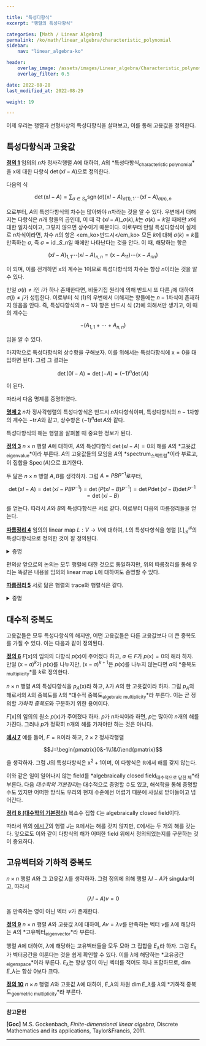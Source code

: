 ```yaml
---

title: "특성다항식"
excerpt: "행렬의 특성다항식"

categories: [Math / Linear Algebra]
permalink: /ko/math/linear_algebra/characteristic_polynomial
sidebar: 
    nav: "linear_algebra-ko"

header:
    overlay_image: /assets/images/Linear_algebra/Characteristic_polynomial.png
    overlay_filter: 0.5

date: 2022-08-28
last_modified_at: 2022-08-29

weight: 19

---
```


이제 우리는 행렬과 선형사상의 특성다항식을 살펴보고, 이를 통해 고윳값을 정의한다. 

## 특성다항식과 고윳값

<div class="definition" markdown="1">

<ins id="df1">**정의 1**</ins> 임의의 $n$차 정사각행렬 $A$에 대하여, $A$의 *특성다항식<sub>characteristic polynomial</sub>*을 $\mathrm{x}$에 대한 다항식 $\det(\mathrm{x}I-A)$으로 정의한다.

</div>

다음의 식

$$\det(\mathrm{x}I-A)=\sum_{\sigma\in S_n}\operatorname{sgn}(\sigma)(\mathrm{x}I-A)_{\sigma(1),1}\cdots(\mathrm{x}I-A)_{\sigma(n),n}\tag{1}$$

으로부터, $A$의 특성다항식의 차수는 많아봐야 $n$차라는 것을 알 수 있다. 우변에서 더해지는 다항식은 $n$개 항들의 곱인데, 이 때 각 $(\mathrm{x}I-A)\_{\sigma(k),k}$는 $\sigma(k)=k$일 때에만 $x$에 대한 일차식이고, 그렇지 않으면 상수이기 때문이다. 이로부터 만일 특성다항식이 실제로 $n$차식이라면, 차수 $n$의 항은 <em_ko>반드시</em_ko> 모든 $k$에 대해 $\sigma(k)=k$를 만족하는 $\sigma$, 즉 $\sigma=\operatorname{id}\_{S\_n}$일 때에만 나타난다는 것을 안다. 이 때, 해당하는 항은

$$(\mathrm{x}I-A)_{1,1}\cdots(\mathrm{x}I-A)_{n,n}=(\mathrm{x}-A_{11})\cdots(\mathrm{x}-A_{nn})\tag{2}$$

이 되며, 이를 전개하면 $\mathrm{x}$의 계수는 $1$이므로 특성다항식의 차수는 항상 $n$이라는 것을 알 수 있다. 

만일 $\sigma(i)\neq i$인 $i$가 하나 존재한다면, 비둘기집 원리에 의해 반드시 또 다른 $j$에 대하여 $\sigma(j)\neq j$가 성립한다. 이로부터 식 (1)의 우변에서 더해지는 항들에는 $n-1$차식이 존재하지 않음을 안다. 즉, 특성다항식의 $n-1$차 항은 반드시 식 (2)에 의해서만 생기고, 이 때의 계수는 

$$-(A_{1,1}+\cdots+A_{n,n})$$

임을 알 수 있다.

마지막으로 특성다항식의 상수항을 구해보자. 이를 위해서는 특성다항식에 $\mathrm{x}=0$을 대입하면 된다. 그럼 그 결과는

$$\det(0I-A)=\det(-A)=(-1)^n\det(A)$$

이 된다. 

따라서 다음 명제를 증명하였다.

<div class="proposition" markdown="1">

<ins id="pp2">**명제 2**</ins> $n$차 정사각행렬의 특성다항식은 반드시 $n$차다항식이며, 특성다항식의 $n-1$차항의 계수는 $-\operatorname{tr}A$와 같고, 상수항은 $(-1)^n\det A$와 같다.

</div>

특성다항식의 해는 행렬을 살펴볼 때 중요한 정보가 된다.

<div class="definition" markdown="1">

<ins id="df3">**정의 3**</ins> $n\times n$ 행렬 $A$에 대하여, $A$의 특성다항식 $\det(\mathrm{x}I-A)=0$의 해를 $A$의 *고윳값<sub>eigenvalue</sub>*이라 부른다. $A$의 고윳값들의 모임을 $A$의 *spectrum<sub>스펙트럼</sub>*이라 부르고, 이 집합을 $\operatorname{Spec}(A)$으로 표기한다.

</div>

두 닮은 $n\times n$ 행렬 $A,B$를 생각하자. 그럼 $A=PBP^{-1}$로부터, 

$$\det(\mathrm{x}I-A)=\det(\mathrm{x}I-PBP^{-1})=\det(P(\mathrm{x}I-B)P^{-1})=\det P\det(\mathrm{x}I-B)\det P^{-1}=\det(\mathrm{x}I-B)$$

를 얻는다. 따라서 $A$와 $B$의 특성다항식은 서로 같다. 이로부터 다음의 따름정리들을 얻는다.

<div class="proposition" markdown="1">

<ins id="crl4">**따름정리 4**</ins> 임의의 linear map $L:V\rightarrow V$에 대하여, $L$의 특성다항식을 <phrase>행렬 $[L]_\mathcal{B}^\mathcal{B}$의 특성다항식</phrase>으로 정의한 것이 잘 정의된다.

</div>
<details class="proof" markdown="1">
<summary>증명</summary>

즉, $V$의 basis $\mathcal{B}$ 대신 $\mathcal{C}$를 택하여도 $L$의 특성다항식에는 변화가 없다는 것을 보여야 한다. 앞선 논증에 의하여, 이는 [§기저변환, 정의 2]로부터 두 행렬표현 $[L]\_\mathcal{B}^\mathcal{B}$와 $[L]\_\mathcal{C}^\mathcal{C}$가 서로 닮은 행렬이라는 것을 관찰하는 것으로 충분하다.

</details>

편의상 앞으로의 논의는 모두 행렬에 대한 것으로 통일하지만, 위의 따름정리를 통해 우리는 똑같은 내용을 임의의 linear map $L$에 대하여도 증명할 수 있다.

<div class="proposition" markdown="1">

<ins id="crl5">**따름정리 5**</ins> 서로 닮은 행렬의 trace와 행렬식은 같다. 

</div>
<details class="proof" markdown="1">
<summary>증명</summary>

앞선 논증으로부터 $A$와 $B$는 같은 특성다항식을 갖는다는 것을 알고, [명제 2](#pp2)로부터 행렬의 trace와 행렬식은 특성다항식으로부터 결정된다. 

</details>

## 대수적 중복도

고윳값들은 모두 특성다항식의 해지만, 어떤 고윳값들은 다른 고윳값보다 더 큰 중복도를 가질 수 있다. 이는 다음과 같이 정의된다.

<div class="definition" markdown="1">

<ins id="df6">**정의 6**</ins> $F[\mathrm{x}]$의 임의의 다항식 $p(\mathrm{x})$이 주어졌다 하고, $a\in F$가 $p(\mathrm{x})=0$의 해라 하자. 만일 $(\mathrm{x}-a)^k$가 $p(\mathrm{x})$를 나누지만, $(\mathrm{x}-a)^{k+1}$은 $p(\mathrm{x})$를 나누지 않는다면 $a$의 *중복도<sub>multiplicity</sub>*를 $k$로 정의한다. 

</div>

$n\times n$ 행렬 $A$의 특성다항식을 $p_A(\mathrm{x})$라 하고, $\lambda$가 $A$의 한 고윳값이라 하자. 그럼 $p_A$의 해로서의 $\lambda$의 중복도를 $\lambda$의 *대수적 중복도<sub>algebraic multiplicity</sub>*라 부른다. 이는 곧 정의할 *기하적 중복도*와 구분하기 위한 용어이다. 

$F[\mathrm{x}]$의 임의의 원소 $p(\mathrm{x})$가 주어졌다 하자. $p$가 $n$차식이라 하면, $p$는 많아야 $n$개의 해를 가진다. 그러나 $p$가 정확히 $n$개의 해를 가져야만 하는 것은 아니다.

<div class="example" markdown="1">

<ins id="ex7">**예시 7**</ins> 예를 들어, $F=\mathbb{R}$이라 하고, $2\times 2$ 정사각행렬

$$J=\begin{pmatrix}0&-1\\1&0\end{pmatrix}$$

을 생각하자. 그럼 $J$의 특성다항식은 $\mathrm{x}^2+1$이며, 이 다항식은 $\mathbb{R}$에서 해를 갖지 않는다. 

</div>

이와 같은 일이 일어나지 않는 field를 *algebraically closed field<sub>대수적으로 닫힌 체</sub>*라 부른다. 다음 *대수학의 기본정리*는 대수적으로 증명할 수도 있고, 해석학을 통해 증명할 수도 있지만 어떠한 방식도 우리의 현재 수준에선 어렵기 때문에 사실로 받아들이고 넘어간다.

<div class="proposition" markdown="1">

<ins id="thm8">**정리 8 (대수학의 기본정리)**</ins> 복소수 집합 $\mathbb{C}$는 algebraically closed field이다.

</div>

따라서 위의 [예시 7](#ex7)의 행렬 $J$는 $\mathbb{R}$에서는 해를 갖지 않지만, $\mathbb{C}$에서는 두 개의 해를 갖는다. 앞으로도 이와 같이 다항식의 해가 어떠한 field 위에서 정의되었는지를 구분하는 것이 중요하다. 

## 고유벡터와 기하적 중복도

$n\times n$ 행렬 $A$와 그 고윳값 $\lambda$를 생각하자. 그럼 정의에 의해 행렬 $\lambda I-A$가 singular이고, 따라서 

$$(\lambda I-A)v=0$$

을 만족하는 영이 아닌 벡터 $v$가 존재한다.

<div class="definition" markdown="1">

<ins id="df9">**정의 9**</ins> $n\times n$ 행렬 $A$와 고윳값 $\lambda$에 대하여, $Av=\lambda v$를 만족하는 벡터 $v$를 $\lambda$에 해당하는 $A$의 *고유벡터<sub>eigenvector</sub>*라 부른다. 

</div>

행렬 $A$에 대하여, $\lambda$에 해당하는 고유벡터들을 모두 모아 그 집합을 $E_\lambda$라 하자. 그럼 $E_\lambda$가 벡터공간을 이룬다는 것을 쉽게 확인할 수 있다. 이를 $\lambda$에 해당하는 *고유공간<sub>eigenspace</sub>*이라 부른다. $E_\lambda$는 항상 영이 아닌 벡터를 적어도 하나 포함하므로, $\dim E\_\lambda$는 항상 $0$보다 크다. 

<div class="definition" markdown="1">

<ins id="df10">**정의 10**</ins> $n\times n$ 행렬 $A$와 고윳값 $\lambda$에 대하여, $E\_\lambda$의 차원 $\dim E\_\lambda$를 $\lambda$의 *기하적 중복도<sub>geometric multiplicity</sub>*라 부른다. 

</div>



---

**참고문헌**

**[Goc]** M.S. Gockenbach, *Finite-dimensional linear algebra*, Discrete Mathematics and its applications, Taylor&Francis, 2011.

---
